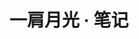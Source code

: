 ---
navbar: false
layout: home
pageClass: home-page-class
logo: '/assets/img/pen.svg'
title: 一肩月光 · 笔记
describe: Live and Study.
books: [{
  name: '时光飞逝',
  href: '/Timefly/',
  logo: '/assets/img/js.svg'
}, ]
---